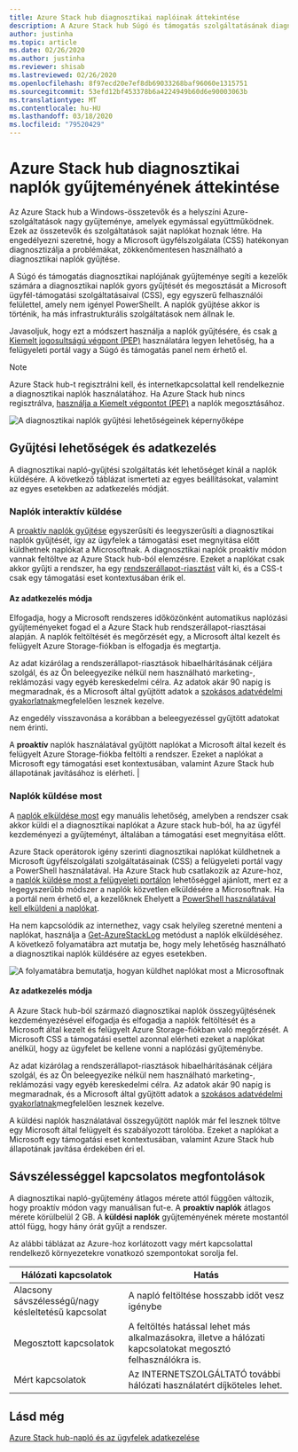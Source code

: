 ```yaml
---
title: Azure Stack hub diagnosztikai naplóinak áttekintése
description: A Azure Stack hub Súgó és támogatás szolgáltatásának diagnosztikai naplóinak gyűjtését ismerteti, beleértve az igény szerinti és a proaktív naplózási gyűjteményt is.
author: justinha
ms.topic: article
ms.date: 02/26/2020
ms.author: justinha
ms.reviewer: shisab
ms.lastreviewed: 02/26/2020
ms.openlocfilehash: 8f97ecd20e7ef8db69033268baf96060e1315751
ms.sourcegitcommit: 53efd12bf453378b6a4224949b60d6e90003063b
ms.translationtype: MT
ms.contentlocale: hu-HU
ms.lasthandoff: 03/18/2020
ms.locfileid: "79520429"
---
```

# <a name="overview-of-azure-stack-hub-diagnostic-log-collection"></a>Azure Stack hub diagnosztikai naplók gyűjteményének áttekintése 

Az Azure Stack hub a Windows-összetevők és a helyszíni Azure-szolgáltatások nagy gyűjteménye, amelyek egymással együttműködnek. Ezek az összetevők és szolgáltatások saját naplókat hoznak létre. Ha engedélyezni szeretné, hogy a Microsoft ügyfélszolgálata (CSS) hatékonyan diagnosztizálja a problémákat, zökkenőmentesen használható a diagnosztikai naplók gyűjtése. 

A Súgó és támogatás diagnosztikai naplójának gyűjteménye segíti a kezelők számára a diagnosztikai naplók gyors gyűjtését és megosztását a Microsoft ügyfél-támogatási szolgáltatásaival (CSS), egy egyszerű felhasználói felülettel, amely nem igényel PowerShellt. A naplók gyűjtése akkor is történik, ha más infrastrukturális szolgáltatások nem állnak le.  
 
Javasoljuk, hogy ezt a módszert használja a naplók gyűjtésére, és csak [a Kiemelt jogosultságú végpont (PEP)](azure-stack-get-azurestacklog.md) használatára legyen lehetőség, ha a felügyeleti portál vagy a Súgó és támogatás panel nem érhető el. 

>[!NOTE]
>Azure Stack hub-t regisztrálni kell, és internetkapcsolattal kell rendelkeznie a diagnosztikai naplók használatához. Ha Azure Stack hub nincs regisztrálva, [használja a Kiemelt végpontot (PEP)](azure-stack-get-azurestacklog.md) a naplók megosztásához. 

![A diagnosztikai naplók gyűjtési lehetőségeinek képernyőképe](media/azure-stack-help-and-support/banner-enable-automatic-log-collection.png)

## <a name="collection-options-and-data-handling"></a>Gyűjtési lehetőségek és adatkezelés

A diagnosztikai napló-gyűjtési szolgáltatás két lehetőséget kínál a naplók küldésére. A következő táblázat ismerteti az egyes beállításokat, valamint az egyes esetekben az adatkezelés módját. 

### <a name="send-logs-proactively"></a>Naplók interaktív küldése

A [proaktív naplók gyűjtése](azure-stack-configure-automatic-diagnostic-log-collection-tzl.md) egyszerűsíti és leegyszerűsíti a diagnosztikai naplók gyűjtését, így az ügyfelek a támogatási eset megnyitása előtt küldhetnek naplókat a Microsoftnak. A diagnosztikai naplók proaktív módon vannak feltöltve az Azure Stack hub-ból elemzésre. Ezeket a naplókat csak akkor gyűjti a rendszer, ha egy [rendszerállapot-riasztást](azure-stack-configure-automatic-diagnostic-log-collection-tzl.md#proactive-diagnostic-log-collection-alerts) vált ki, és a CSS-t csak egy támogatási eset kontextusában érik el.


#### <a name="how-the-data-is-handled"></a>Az adatkezelés módja

Elfogadja, hogy a Microsoft rendszeres időközönként automatikus naplózási gyűjteményeket fogad el a Azure Stack hub rendszerállapot-riasztásai alapján. A naplók feltöltését és megőrzését egy, a Microsoft által kezelt és felügyelt Azure Storage-fiókban is elfogadja és megtartja. 

Az adat kizárólag a rendszerállapot-riasztások hibaelhárításának céljára szolgál, és az Ön beleegyezike nélkül nem használható marketing-, reklámozási vagy egyéb kereskedelmi célra. Az adatok akár 90 napig is megmaradnak, és a Microsoft által gyűjtött adatok a [szokásos adatvédelmi gyakorlatnak](https://privacy.microsoft.com/)megfelelően lesznek kezelve.

Az engedély visszavonása a korábban a beleegyezéssel gyűjtött adatokat nem érinti.

A **proaktív** naplók használatával gyűjtött naplókat a Microsoft által kezelt és felügyelt Azure Storage-fiókba feltölti a rendszer. Ezeket a naplókat a Microsoft egy támogatási eset kontextusában, valamint Azure Stack hub állapotának javításához is elérheti. |

### <a name="send-logs-now"></a>Naplók küldése most

A [naplók elküldése most](azure-stack-configure-on-demand-diagnostic-log-collection-portal-tzl.md) egy manuális lehetőség, amelyben a rendszer csak akkor küldi el a diagnosztikai naplókat a Azure stack hub-ból, ha az ügyfél kezdeményezi a gyűjteményt, általában a támogatási eset megnyitása előtt. 

Azure Stack operátorok igény szerinti diagnosztikai naplókat küldhetnek a Microsoft ügyfélszolgálati szolgáltatásainak (CSS) a felügyeleti portál vagy a PowerShell használatával. Ha Azure Stack hub csatlakozik az Azure-hoz, a [naplók küldése most a felügyeleti portálon](azure-stack-configure-on-demand-diagnostic-log-collection-portal-tzl.md) lehetőséggel ajánlott, mert ez a legegyszerűbb módszer a naplók közvetlen elküldésére a Microsoftnak. Ha a portál nem érhető el, a kezelőknek Ehelyett a [PowerShell használatával kell elküldeni a naplókat](azure-stack-configure-on-demand-diagnostic-log-collection-powershell-tzl.md). 

Ha nem kapcsolódik az internethez, vagy csak helyileg szeretné menteni a naplókat, használja a [Get-AzureStackLog](azure-stack-get-azurestacklog.md) metódust a naplók elküldéséhez. A következő folyamatábra azt mutatja be, hogy mely lehetőség használható a diagnosztikai naplók küldésére az egyes esetekben. 

![A folyamatábra bemutatja, hogyan küldhet naplókat most a Microsoftnak](media/azure-stack-help-and-support/send-logs-now-flowchart.png)

#### <a name="how-the-data-is-handled"></a>Az adatkezelés módja

A Azure Stack hub-ból származó diagnosztikai naplók összegyűjtésének kezdeményezésével elfogadja és elfogadja a naplók feltöltését és a Microsoft által kezelt és felügyelt Azure Storage-fiókban való megőrzését. A Microsoft CSS a támogatási esettel azonnal elérheti ezeket a naplókat anélkül, hogy az ügyfelet be kellene vonni a naplózási gyűjteménybe. 

Az adat kizárólag a rendszerállapot-riasztások hibaelhárításának céljára szolgál, és az Ön beleegyezike nélkül nem használható marketing-, reklámozási vagy egyéb kereskedelmi célra. Az adatok akár 90 napig is megmaradnak, és a Microsoft által gyűjtött adatok a [szokásos adatvédelmi gyakorlatnak](https://privacy.microsoft.com/)megfelelően lesznek kezelve. 

A küldési naplók használatával összegyűjtött naplók már fel lesznek töltve egy Microsoft által felügyelt és szabályozott tárolóba. Ezeket a naplókat a Microsoft egy támogatási eset kontextusában, valamint Azure Stack hub állapotának javítása érdekében éri el. 

## <a name="bandwidth-considerations"></a>Sávszélességgel kapcsolatos megfontolások

A diagnosztikai napló-gyűjtemény átlagos mérete attól függően változik, hogy proaktív módon vagy manuálisan fut-e. A **proaktív naplók** átlagos mérete körülbelül 2 GB. A **küldési naplók** gyűjteményének mérete mostantól attól függ, hogy hány órát gyűjt a rendszer.

Az alábbi táblázat az Azure-hoz korlátozott vagy mért kapcsolattal rendelkező környezetekre vonatkozó szempontokat sorolja fel.


| Hálózati kapcsolatok | Hatás |
|--------------------|--------|
| Alacsony sávszélességű/nagy késleltetésű kapcsolat | A napló feltöltése hosszabb időt vesz igénybe | 
| Megosztott kapcsolatok | A feltöltés hatással lehet más alkalmazásokra, illetve a hálózati kapcsolatokat megosztó felhasználókra is. |
| Mért kapcsolatok | Az INTERNETSZOLGÁLTATÓ további hálózati használatért díjköteles lehet. | 

## <a name="see-also"></a>Lásd még

[Azure Stack hub-napló és az ügyfelek adatkezelése](https://docs.microsoft.com/azure-stack/operator/azure-stack-data-collection)

